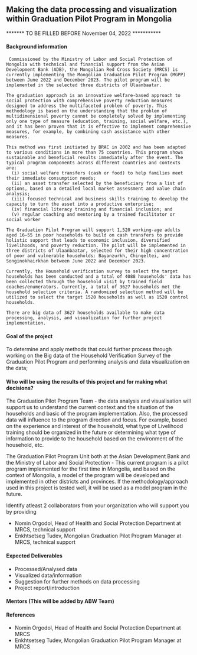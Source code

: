 ## Making the data processing and visualization within Graduation Pilot Program in Mongolia
******* TO BE FILLED BEFORE November 04, 2022 ***********

#### Background information

     Commissioned by the Ministry of Labor and Social Protection of Mongolia with technical and financial support from the Asian Development Bank (ADB), the Mongolian Red Cross Society (MRCS) is currently implementing the Mongolian Graduation Pilot Program (MGPP) between June 2022 and December 2023. The pilot program will be implemented in the selected three districts of Ulaanbaatar.
    
    The graduation approach is an innovative welfare-based approach to social protection with comprehensive poverty reduction measures designed to address the multifaceted problem of poverty. This methodology is based on the understanding that the problem of multidimensional poverty cannot be completely solved by implementing only one type of measure (education, training, social welfare, etc.), and it has been proven that it is effective to implement comprehensive measures, for example, by combining cash assistance with other measures.

    This method was first initiated by BRAC in 2002 and has been adapted to various conditions in more than 75 countries. This program shows sustainable and beneficial results immediately after the event. The typical program components across different countries and contexts are:
      (i) social welfare transfers (cash or food) to help families meet their immediate consumption needs;
      (ii) an asset transfer selected by the beneficiary from a list of options, based on a detailed local market assessment and value chain analysis;
      (iii) focused technical and business skills training to develop the capacity to turn the asset into a productive enterprise;
      (iv) financial literacy training and financial inclusion; and
      (v) regular coaching and mentoring by a trained facilitator or social worker
      
    The Graduation Pilot Program will support 1,520 working-age adults aged 16–55 in poor households to build on cash transfers to provide holistic support that leads to economic inclusion, diversified livelihoods, and poverty reduction. The pilot will be implemented in three districts of Ulaanbaatar, selected for their high concentration of poor and vulnerable households: Bayanzurkh, Chingeltei, and Songinokhairkhan between June 2022 and December 2023.
    
    Currently, the Household verification survey to select the target households has been conducted and a total of 4088 households' data has been collected through the household visit by trained field coaches/enumerators. Currently, a total of 3627 households met the household selection criteria. A randomized selection method will be utilized to select the target 1520 households as well as 1520 control households. 
    
    There are big data of 3627 households available to make data processing, analysis, and visualization for further project implementation. 


#### Goal of the project

To determine and apply methods that could further process through working on the Big data of the Household Verification Survey of the Graduation Pilot Program and performing analysis and data visualization on the data;

#### Who will be using the results of this project and for making what decisions?

The Graduation Pilot Program Team - the data analysis and visualisation will support us to understand the current context and the situation of the households and basic of the program implementation. Also, the processed data will influence to the program direction and focus. For example, based on the experience and interest of the household, what type of Livelihood training should be organized in the future or determining what type of information to provide to the household based on the environment of the household, etc.

The Graduation Pilot Program Unit both at the Asian Development Bank and the Ministry of Labor and Social Protection - This current program is a pilot program implemented for the first time in Mongolia, and based on the context of Mongolia, a model of the program will be developed and implemented in other districts and provinces. If the methodology/approach used in this project is tested well, it will be used as a model program in the future.

Identify atleast 2 collaborators from your organization who will support you by providing

- Nomin Orgodol, Head of Health and Social Protection Department at MRCS, technical support
- Enkhtsetseg Tudev, Mongolian Graduation Pilot Program Manager at MRCS, technical support

#### Expected Deliverables

- Processed/Analysed data
- Visualized data/information
- Suggestion for further methods on data processing 
- Project report/introduction

#### Mentors (This will be added by ABW Team)

#### References

- Nomin Orgodol, Head of Health and Social Protection Department at MRCS 
- Enkhtsetseg Tudev, Mongolian Graduation Pilot Program Manager at MRCS
